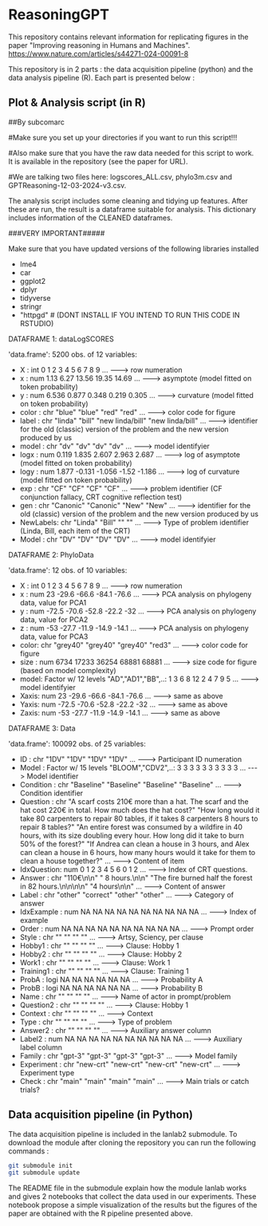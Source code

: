 # ReasoningGPT

This repository contains relevant information for replicating figures in the paper "Improving reasoning in Humans and Machines".
https://www.nature.com/articles/s44271-024-00091-8

This repository is in 2 parts : the data acquisition pipeline (python) and the data analysis pipeline (R). Each part is presented below :

## Plot & Analysis script (in R)
##By subcomarc

#Make sure you set up your directories if you want to run this script!!!

#Also make sure that you have the raw data needed for this script to work. It is available in the repository (see the paper for URL).

#We are talking two files here: logscores_ALL.csv, phylo3m.csv and GPTReasoning-12-03-2024-v3.csv.

The analysis script includes some cleaning and tidying up features. After these are run, the result is a dataframe suitable for analysis.
This dictionary includes information of the CLEANED dataframes.

###VERY IMPORTANT#####

Make sure that you have updated versions of the following libraries installed

- lme4
- car
- ggplot2
- dplyr
- tidyverse
- stringr
- "httpgd" # (DONT INSTALL IF YOU INTEND TO RUN THIS CODE IN RSTUDIO)

DATAFRAME 1: dataLogSCORES

'data.frame':   5200 obs. of  12 variables:
- X        : int  0 1 2 3 4 5 6 7 8 9 ... ---> row numeration
- x        : num  1.13 6.27 13.56 19.35 14.69 ... ---> asymptote (model fitted on token probability)
- y        : num  6.536 0.877 0.348 0.219 0.305 ...  ---> curvature (model fitted on token probability)
- color    : chr  "blue" "blue" "red" "red" ...  ---> color code for figure
- label    : chr  "linda" "bill" "new linda/bill" "new linda/bill" ...  ---> identifier for the old (classic) version of the problem and the new version produced by us
- model    : chr  "dv" "dv" "dv" "dv" ... ---> model identifyier
- logx     : num  0.119 1.835 2.607 2.963 2.687 ...  ---> log of asymptote (model fitted on token probability)
- logy     : num  1.877 -0.131 -1.056 -1.52 -1.186 ... ---> log of curvature (model fitted on token probability)
- exp      : chr  "CF" "CF" "CF" "CF" ... ---> problem identifier (CF conjunction fallacy, CRT cognitive reflection test)
- gen      : chr  "Canonic" "Canonic" "New" "New" ...   ---> identifier for the old (classic) version of the problem and the new version produced by us
- NewLabels: chr  "Linda" "Bill" "" "" ...   ---> Type of problem identifier (Linda, Bill, each item of the CRT)
- Model    : chr  "DV" "DV" "DV" "DV" ...   ---> model identifyier
 
 
 DATAFRAME 2: PhyloData
 
 'data.frame':   12 obs. of  10 variables:
- X    : int  0 1 2 3 4 5 6 7 8 9 ... ---> row numeration
- x    : num  23 -29.6 -66.6 -84.1 -76.6 ...  ---> PCA analysis on phylogeny data, value for PCA1
- y    : num  -72.5 -70.6 -52.8 -22.2 -32 ...  ---> PCA analysis on phylogeny data, value for PCA2
- z    : num  -53 -27.7 -11.9 -14.9 -14.1 ...  ---> PCA analysis on phylogeny data, value for PCA3
- color: chr  "grey40" "grey40" "grey40" "red3" ...  ---> color code for figure
- size : num  6734 17233 36254 68881 68881 ...  ---> size code for figure (based on model complexity)
- model: Factor w/ 12 levels "AD","AD1","BB",..: 1 3 6 8 12 2 4 7 9 5 ...  ---> model identifyier
- Xaxis: num  23 -29.6 -66.6 -84.1 -76.6 ...  ---> same as above
- Yaxis: num  -72.5 -70.6 -52.8 -22.2 -32 ...  ---> same as above
- Zaxis: num  -53 -27.7 -11.9 -14.9 -14.1 ...  ---> same as above
 
 DATAFRAME 3: Data
 
 'data.frame':   100092 obs. of  25 variables:
- ID         : chr  "1DV" "1DV" "1DV" "1DV" ... ---> Participant ID numeration
- Model      : Factor w/ 15 levels "BLOOM","CDV2",..: 3 3 3 3 3 3 3 3 3 3 ...  ---> Model identifier
- Condition  : chr  "Baseline" "Baseline" "Baseline" "Baseline" ... ---> Condition identifier
- Question   : chr  "A scarf costs 210€ more than a hat. The scarf and the hat cost 220€ in total. How much does the hat cost?" "How long would it take 80 carpenters to repair 80 tables, if it takes 8 carpenters 8 hours to repair 8 tables?" "An entire forest was consumed by a
wildfire in 40 hours, with its size doubling every hour. How long did it take to burn 50% of the forest?" "If Andrea can clean a house in 3 hours, and Alex can clean a house in 6 hours, how many hours would it take for them to clean a house together?" ... ---> Content of item
- IdxQuestion: num  0 1 2 3 4 5 6 0 1 2 ... ---> Index of CRT questions.
- Answer     : chr  "110€\n\n" " 8 hours.\n\n" "The fire burned half the forest in 82 hours.\n\n\n\n" "4 hours\n\n" ...  ---> Content of answer
- Label      : chr  "other" "correct" "other" "other" ... ---> Category of answer
- IdxExample : num  NA NA NA NA NA NA NA NA NA NA ... ---> Index of example
- Order      : num  NA NA NA NA NA NA NA NA NA NA ... ---> Prompt order
- Style      : chr  "" "" "" "" ... ---> Artsy, Sciency, per clause
- Hobby1     : chr  "" "" "" "" ...  ---> Clause: Hobby 1
- Hobby2     : chr  "" "" "" "" ...  ---> Clause: Hobby 2
- Work1      : chr  "" "" "" "" ...  ---> Clause: Work 1
- Training1  : chr  "" "" "" "" ...  ---> Clause: Training 1
- ProbA      : logi  NA NA NA NA NA NA ...  ---> Probability A
- ProbB      : logi  NA NA NA NA NA NA ...  ---> Probability B
- Name       : chr  "" "" "" "" ...  ---> Name of actor in prompt/problem
- Question2  : chr  "" "" "" "" ...  ---> Clause: Hobby 1
- Context    : chr  "" "" "" "" ...  ---> Context
- Type       : chr  "" "" "" "" ...  ---> Type of problem
- Answer2    : chr  "" "" "" "" ...  ---> Auxiliary answer column
- Label2     : num  NA NA NA NA NA NA NA NA NA NA ...  ---> Auxiliary label column
- Family     : chr  "gpt-3" "gpt-3" "gpt-3" "gpt-3" ...  ---> Model family
- Experiment : chr  "new-crt" "new-crt" "new-crt" "new-crt" ...  ---> Experiment type
- Check      : chr  "main" "main" "main" "main" ...  ---> Main trials or catch trials?

## Data acquisition pipeline (in Python)

The data acquisition pipeline is included in the lanlab2 submodule. To download the module after cloning the repository you can run the following commands :

```bash
git submodule init
git submodule update
```

The README file in the submodule explain how the module lanlab works and gives 2 notebooks that collect the data used in our experiments. These notebook propose a simple visualization of the results but the figures of the paper are obtained with the R pipeline presented above.
